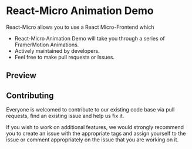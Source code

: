 # React-Micro Animation Demo

React-Micro allows you to use a React Micro-Frontend which

- React-Micro Animation Demo will take you through a series of FramerMotion Animations.
- Actively maintained by developers.
- Feel free to make pull requests or Issues.

## Preview

## Contributing

Everyone is welcomed to contribute to our existing code base via pull requests,
find an existing issue and help us fix it.

If you wish to work on additional features, we would strongly recommend you to
create an issue with the appropriate tags and assign yourself to the issue or
comment appropriately on the issue that you are working on it.
